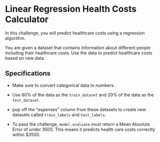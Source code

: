 # Linear Regression Health Costs Calculator

In this challenge, you will predict healthcare costs using a regression algorithm.

You are given a dataset that contains information about different people including their healthcare costs. Use the data to predict healthcare costs based on new data.

## Specifications

* Make sure to convert categorical data to numbers. 

* Use 80% of the data as the `train_dataset` and 20% of the data as the `test_dataset`.

* pop off the "expenses" column from these datasets to create new datasets called `train_labels` and `test_labels`. 

* To pass the challenge, `model.evaluate` must return a Mean Absolute Error of under 3500. This means it predicts health care costs correctly within $3500.
